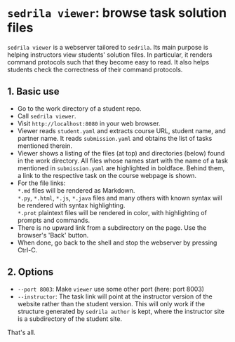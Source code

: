 # `sedrila viewer`: browse task solution files

`sedrila viewer` is a webserver tailored to `sedrila`.
Its main purpose is helping instructors view students' solution files.
In particular, it renders command protocols such that they become easy to read.
It also helps students check the correctness of their command protocols.


## 1. Basic use

- Go to the work directory of a student repo.
- Call `sedrila viewer`.
- Visit `http://localhost:8080` in your web browser.
- Viewer reads `student.yaml` and extracts course URL, student name, and partner name.
  It reads `submission.yaml` and obtains the list of tasks mentioned therein.
- Viewer shows a listing of the files (at top) and directories (below) found in the work directory.
  All files whose names start with the name of a task mentioned in `submission.yaml` are highlighted
  in boldface. Behind them, a link to the respective task on the course webpage is shown.
- For the file links:  
  `*.md` files will be rendered as Markdown.  
  `*.py`, `*.html`, `*.js`, `*.java` files and many others with known syntax 
  will be rendered with syntax highlighting.  
  `*.prot` plaintext files will be rendered in color, with highlighting of prompts and commands.
- There is no upward link from a subdirectory on the page. Use the browser's 'Back' button.
- When done, go back to the shell and stop the webserver by pressing Ctrl-C.


## 2. Options

- `--port 8003`: Make `viewer` use some other port (here: port 8003)
- `--instructor`: The task link will point at the instructor version of the website
  rather than the student version. 
  This will only work if the structure generated by `sedrila author` is kept, 
  where the instructor site is a subdirectory of the student site.

That's all.
